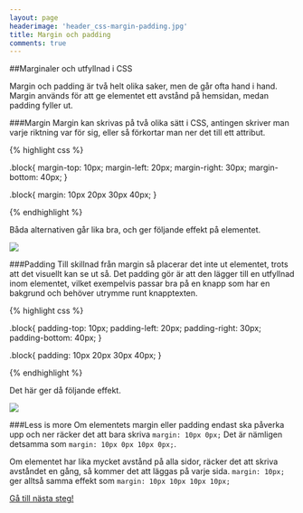 ```yaml
---
layout: page
headerimage: 'header_css-margin-padding.jpg'
title: Margin och padding
comments: true
---
```



##Marginaler och utfyllnad i CSS

<p class="preamble">Margin och padding är två helt olika saker, men de går ofta hand i hand. Margin används för att ge elementet ett avstånd på hemsidan, medan padding fyller ut.</p>

###Margin
Margin kan skrivas på två olika sätt i CSS, antingen skriver man varje riktning var för sig, eller så förkortar man ner det till ett attribut.

{% highlight css %}

.block{
  margin-top: 10px;
  margin-left: 20px;
  margin-right: 30px;
  margin-bottom: 40px;
}

.block{
  margin: 10px 20px 30px 40px;
}

{% endhighlight %}

Båda alternativen går lika bra, och ger följande effekt på elementet.

<img src="{{ site.url }}/assets/images/asset_css-margin.png"/> 



###Padding
Till skillnad från margin så placerar det inte ut elementet, trots att det visuellt kan se ut så. Det padding gör är att den lägger till en utfyllnad inom elementet, vilket  exempelvis passar bra på en knapp som har en bakgrund och behöver utrymme runt knapptexten.

{% highlight css %}

.block{
  padding-top: 10px;
  padding-left: 20px;
  padding-right: 30px;
  padding-bottom: 40px;
}

.block{
  padding: 10px 20px 30px 40px;
}

{% endhighlight %}

Det här ger då följande effekt.

<img src="{{ site.url }}/assets/images/asset_css-padding.png"/> 



###Less is more
Om elementets margin eller padding endast ska påverka upp och ner räcker det att bara skriva ``margin: 10px 0px;`` Det är nämligen detsamma som ``margin: 10px 0px 10px 0px;``.  

Om elementet har lika mycket avstånd på alla sidor, räcker det att skriva avståndet en gång, så kommer det att läggas på varje sida. ``margin: 10px;`` ger alltså samma effekt som ``margin: 10px 10px 10px 10px;``



<a class="btn btn-next" href="{{ site.url }}#">Gå till nästa steg!</a>
